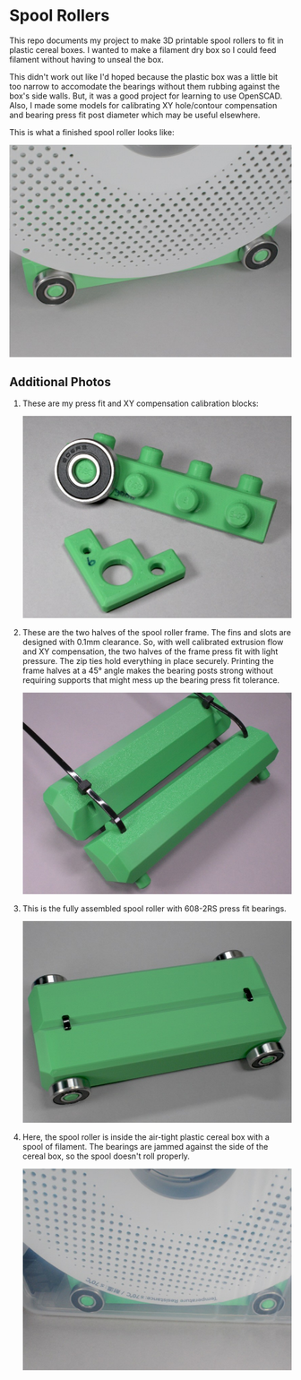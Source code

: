 <!-- SPDX-License-Identifier: CC-BY-SA-4.0 -->
<!-- SPDX-FileCopyrightText: Copyright 2024 Sam Blenny -->
# Spool Rollers

This repo documents my project to make 3D printable spool rollers to fit in
plastic cereal boxes. I wanted to make a filament dry box so I could feed
filament without having to unseal the box.

This didn't work out like I'd hoped because the plastic box was a little bit
too narrow to accomodate the bearings without them rubbing against the box's
side walls. But, it was a good project for learning to use OpenSCAD. Also, I
made some models for calibrating XY hole/contour compensation and bearing
press fit post diameter which may be useful elsewhere.

This is what a finished spool roller looks like:

![fully assembled spool roller with spool](img/assembled-with-spool.jpeg)


## Additional Photos

1. These are my press fit and XY compensation calibration blocks:

    ![XY compensation and bearing press fit calibration blocks](img/xycal-block-6_with_bearing-press-fit.jpeg)

2. These are the two halves of the spool roller frame. The fins and slots are
   designed with 0.1mm clearance. So, with well calibrated extrusion flow and
   XY compensation, the two halves of the frame press fit with light pressure.
   The zip ties hold everything in place securely. Printing the frame halves at
   a 45° angle makes the bearing posts strong without requiring supports that
   might mess up the bearing press fit tolerance.

    ![two halves of spool roller with zip ties](img/split-frame-with-loose-zip-ties.jpeg)

3. This is the fully assembled spool roller with 608-2RS press fit bearings.

    ![assembled spool roller with bearings](img/fully-assembled.jpeg)

4. Here, the spool roller is inside the air-tight plastic cereal box with a
   spool of filament. The bearings are jammed against the side of the cereal
   box, so the spool doesn't roll properly.

    ![filament spool roller in a plastic cereal box](img/assembled-in-cereal-box.jpeg)

